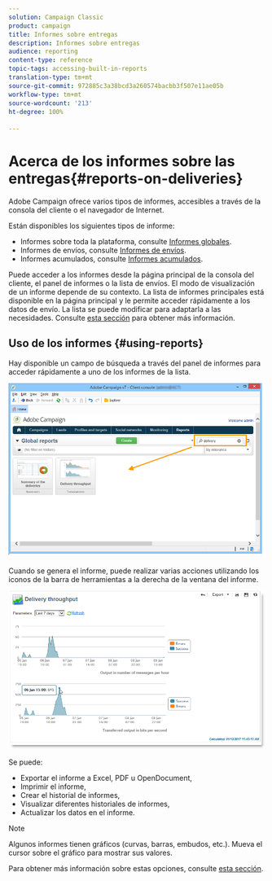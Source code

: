 ```yaml
---
solution: Campaign Classic
product: campaign
title: Informes sobre entregas
description: Informes sobre entregas
audience: reporting
content-type: reference
topic-tags: accessing-built-in-reports
translation-type: tm+mt
source-git-commit: 972885c3a38bcd3a260574bacbb3f507e11ae05b
workflow-type: tm+mt
source-wordcount: '213'
ht-degree: 100%

---
```



# Acerca de los informes sobre las entregas{#reports-on-deliveries}

Adobe Campaign ofrece varios tipos de informes, accesibles a través de la consola del cliente o el navegador de Internet.

Están disponibles los siguientes tipos de informe:

* Informes sobre toda la plataforma, consulte [Informes globales](../../reporting/using/global-reports.md).
* Informes de envíos, consulte [Informes de envíos](../../reporting/using/delivery-reports.md).
* Informes acumulados, consulte [Informes acumulados](../../reporting/using/cumulative-reports.md).

Puede acceder a los informes desde la página principal de la consola del cliente, el panel de informes o la lista de envíos. El modo de visualización de un informe depende de su contexto. La lista de informes principales está disponible en la página principal y le permite acceder rápidamente a los datos de envío. La lista se puede modificar para adaptarla a las necesidades. Consulte [esta sección](../../reporting/using/about-reports-creation-in-campaign.md) para obtener más información.

## Uso de los informes {#using-reports}

Hay disponible un campo de búsqueda a través del panel de informes para acceder rápidamente a uno de los informes de la lista.

![](assets/s_ncs_user_report_searchfield.png)

Cuando se genera el informe, puede realizar varias acciones utilizando los iconos de la barra de herramientas a la derecha de la ventana del informe.

![](assets/s_ncs_user_report_toolbar.png)

Se puede:

* Exportar el informe a Excel, PDF u OpenDocument,
* Imprimir el informe,
* Crear el historial de informes,
* Visualizar diferentes historiales de informes,
* Actualizar los datos en el informe.

>[!NOTE]
>
>Algunos informes tienen gráficos (curvas, barras, embudos, etc.). Mueva el cursor sobre el gráfico para mostrar sus valores.

Para obtener más información sobre estas opciones, consulte [esta sección](../../reporting/using/about-adobe-campaign-reporting-tools.md).
